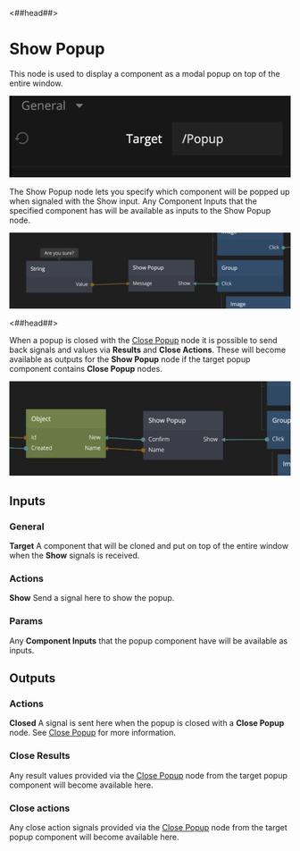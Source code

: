 <##head##>

# Show Popup

This node is used to display a component as a modal popup on top of the entire window.

![](./show-popup-2.png ':class=img-size-m')


The <span class="ndl-node">Show Popup</span> node lets you specify which component will be popped up when signaled with the <span class="ndl-signal">Show</span> input. Any <span class="ndl-node">Component Inputs</span> that the specified component has will be available as inputs to the <span class="ndl-node">Show Popup</span> node.

![](./show-popup-1.png ':class=img-size-l')

<##head##>

When a popup is closed with the [Close Popup](/nodes/popups/close-popup/) node it is possible to send back signals and values via **Results** and **Close Actions**. These will become available as outputs for the **Show Popup** node if the target popup component contains **Close Popup** nodes.

![](./show-popup-3.png ':class=img-size-l')

## Inputs

### General

**Target**
A component that will be cloned and put on top of the entire window when the **Show** signals is received.

### Actions

**Show**
Send a signal here to show the popup.

### Params

Any **Component Inputs** that the popup component have will be available as inputs.

## Outputs

### Actions

**Closed**
A signal is sent here when the popup is closed with a **Close Popup** node. See [Close Popup](/nodes/popups/close-popup/) for more information.

### Close Results

Any result values provided via the [Close Popup](/nodes/popups/close-popup/) node from the target popup component will become available here.

### Close actions

Any close action signals provided via the [Close Popup](/nodes/popups/close-popup/) node from the target popup component will become available here.

